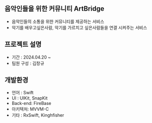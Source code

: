 ## 음악인들을 위한 커뮤니티 ArtBridge
* 음악인들의 소통을 위한 커뮤니티를 제공하는 서비스
* 악기를 배우고싶은사람, 악기를 가르치고 싶은사람들을 연결 시켜주는 서비스

## 프로젝트 설명
* 기간 : 2024.04.20 ~
* 팀원 구성 : 김창규

## 개발환경
* 언어 : Swift
* UI : UIKit, SnapKit
* Back-end: FireBase
* 아키텍처: MVVM-C
* 기타 : RxSwift, Kinghfisher
